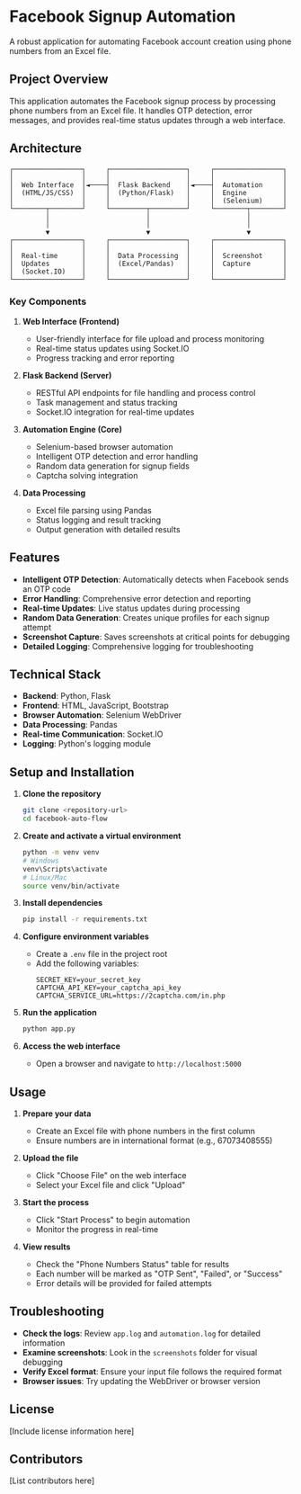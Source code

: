 # Facebook Signup Automation

A robust application for automating Facebook account creation using phone numbers from an Excel file.

## Project Overview

This application automates the Facebook signup process by processing phone numbers from an Excel file. It handles OTP detection, error messages, and provides real-time status updates through a web interface.

## Architecture

```
┌─────────────────┐     ┌───────────────────┐     ┌─────────────────┐
│                 │     │                   │     │                 │
│  Web Interface  │◄────┤  Flask Backend    │◄────┤  Automation     │
│  (HTML/JS/CSS)  │     │  (Python/Flask)   │     │  Engine         │
│                 │     │                   │     │  (Selenium)     │
└────────┬────────┘     └─────────┬─────────┘     └────────┬────────┘
         │                        │                        │
         │                        │                        │
         ▼                        ▼                        ▼
┌─────────────────┐     ┌───────────────────┐     ┌─────────────────┐
│                 │     │                   │     │                 │
│  Real-time      │     │  Data Processing  │     │  Screenshot     │
│  Updates        │     │  (Excel/Pandas)   │     │  Capture        │
│  (Socket.IO)    │     │                   │     │                 │
└─────────────────┘     └───────────────────┘     └─────────────────┘
```

### Key Components

1. **Web Interface (Frontend)**
   - User-friendly interface for file upload and process monitoring
   - Real-time status updates using Socket.IO
   - Progress tracking and error reporting

2. **Flask Backend (Server)**
   - RESTful API endpoints for file handling and process control
   - Task management and status tracking
   - Socket.IO integration for real-time updates

3. **Automation Engine (Core)**
   - Selenium-based browser automation
   - Intelligent OTP detection and error handling
   - Random data generation for signup fields
   - Captcha solving integration

4. **Data Processing**
   - Excel file parsing using Pandas
   - Status logging and result tracking
   - Output generation with detailed results

## Features

- **Intelligent OTP Detection**: Automatically detects when Facebook sends an OTP code
- **Error Handling**: Comprehensive error detection and reporting
- **Real-time Updates**: Live status updates during processing
- **Random Data Generation**: Creates unique profiles for each signup attempt
- **Screenshot Capture**: Saves screenshots at critical points for debugging
- **Detailed Logging**: Comprehensive logging for troubleshooting

## Technical Stack

- **Backend**: Python, Flask
- **Frontend**: HTML, JavaScript, Bootstrap
- **Browser Automation**: Selenium WebDriver
- **Data Processing**: Pandas
- **Real-time Communication**: Socket.IO
- **Logging**: Python's logging module

## Setup and Installation

1. **Clone the repository**
   ```bash
   git clone <repository-url>
   cd facebook-auto-flow
   ```

2. **Create and activate a virtual environment**
   ```bash
   python -m venv venv
   # Windows
   venv\Scripts\activate
   # Linux/Mac
   source venv/bin/activate
   ```

3. **Install dependencies**
   ```bash
   pip install -r requirements.txt
   ```

4. **Configure environment variables**
   - Create a `.env` file in the project root
   - Add the following variables:
     ```
     SECRET_KEY=your_secret_key
     CAPTCHA_API_KEY=your_captcha_api_key
     CAPTCHA_SERVICE_URL=https://2captcha.com/in.php
     ```

5. **Run the application**
   ```bash
   python app.py
   ```

6. **Access the web interface**
   - Open a browser and navigate to `http://localhost:5000`

## Usage

1. **Prepare your data**
   - Create an Excel file with phone numbers in the first column
   - Ensure numbers are in international format (e.g., 67073408555)

2. **Upload the file**
   - Click "Choose File" on the web interface
   - Select your Excel file and click "Upload"

3. **Start the process**
   - Click "Start Process" to begin automation
   - Monitor the progress in real-time

4. **View results**
   - Check the "Phone Numbers Status" table for results
   - Each number will be marked as "OTP Sent", "Failed", or "Success"
   - Error details will be provided for failed attempts

## Troubleshooting

- **Check the logs**: Review `app.log` and `automation.log` for detailed information
- **Examine screenshots**: Look in the `screenshots` folder for visual debugging
- **Verify Excel format**: Ensure your input file follows the required format
- **Browser issues**: Try updating the WebDriver or browser version

## License

[Include license information here]

## Contributors

[List contributors here]
